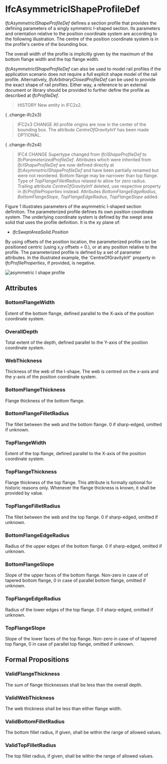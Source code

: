 # IfcAsymmetricIShapeProfileDef

_IfcAsymmetricIShapeProfileDef_ defines a section profile that provides the defining parameters of a singly symmetric I-shaped section. Its parameters and orientation relative to the position coordinate system are according to the following illustration. The centre of the position coordinate system is in the profile's centre of the bounding box.
<!-- end of short definition -->

The overall width of the profile is implicitly given by the maximum of the bottom flange width and the top flange width.

_IfcAsymmetricIShapeProfileDef_ can also be used to model rail profiles if the application scenario does not require a full explicit shape model of the rail profile. Alternatively, _IfcArbitraryClosedProfileDef_ can be used to provide the exact shape of rail profiles. Either way, a reference to an external document or library should be provided to further define the profile as described at _IfcProfileDef_.

> HISTORY New entity in IFC2x2.

{ .change-ifc2x3}
> IFC2x3 CHANGE All profile origins are now in the center of the bounding box. The attribute _CentreOfGravityInY_ has been made OPTIONAL.

{ .change-ifc2x4}
> IFC4 CHANGE Supertype changed from _IfcIShapeProfileDef_ to _IfcParameterizedProfileDef_. Attributes which were inherited from _IfcIShapeProfileDef_ are now defined directly at _IfcAsymmetricIShapeProfileDef_ and have been partially renamed but were not reordered.
> Bottom flange may be narrower than top flange.
> Type of _TopFlangeFilletRadius_ relaxed to allow for zero radius.
> Trailing attribute _CentreOfGravityInY_ deleted, use respective property in _IfcProfileProperties_ instead.
> Attributes _BottomFlangeEdgeRadius_, _BottomFlangeSlope_, _TopFlangeEdgeRadius_, _TopFlangeSlope_ added.

Figure 1 illustrates parameters of the asymmetric I-shaped section definition. The parameterized profile defines its own position coordinate system. The underlying coordinate system is defined by the swept area solid that uses the profile definition. It is the xy plane of:

* _IfcSweptAreaSolid.Position_

By using offsets of the position location, the parameterized profile can be positioned centric (using x,y offsets = 0.), or at any position relative to the profile. The parameterized profile is defined by a set of parameter attributes. In the illustrated example, the 'CentreOfGravityInY' property in _IfcProfileProperties_, if provided, is negative.

![asymmetric I shape profile](../../../../figures/ifcasymmetricishapeprofiledef.gif "Figure 1 — Asymmetric I-shape profile")

## Attributes

### BottomFlangeWidth
Extent of the bottom flange, defined parallel to the X-axis of the position coordinate system.

### OverallDepth
Total extent of the depth, defined parallel to the Y-axis of the position coordinate system.

### WebThickness
Thickness of the web of the I-shape. The web is centred on the x-axis and the y-axis of the position coordinate system.

### BottomFlangeThickness
Flange thickness of the bottom flange.

### BottomFlangeFilletRadius
The fillet between the web and the bottom flange. 0 if sharp-edged, omitted if unknown.

### TopFlangeWidth
Extent of the top flange, defined parallel to the X-axis of the position coordinate system.

### TopFlangeThickness
Flange thickness of the top flange. This attribute is formally optional for historic reasons only. Whenever the flange thickness is known, it shall be provided by value.

### TopFlangeFilletRadius
The fillet between the web and the top flange. 0 if sharp-edged, omitted if unknown.

### BottomFlangeEdgeRadius
Radius of the upper edges of the bottom flange. 0 if sharp-edged, omitted if unknown.

### BottomFlangeSlope
Slope of the upper faces of the bottom flange. Non-zero in case of of tapered bottom flange, 0 in case of parallel bottom flange, omitted if unknown.

### TopFlangeEdgeRadius
Radius of the lower edges of the top flange. 0 if sharp-edged, omitted if unknown.

### TopFlangeSlope
Slope of the lower faces of the top flange. Non-zero in case of of tapered top flange, 0 in case of parallel top flange, omitted if unknown.

## Formal Propositions

### ValidFlangeThickness
The sum of flange thicknesses shall be less than the overall depth.

### ValidWebThickness
The web thickness shall be less than either flange width.

### ValidBottomFilletRadius
The bottom fillet radius, if given, shall be within the range of allowed values.

### ValidTopFilletRadius
The top fillet radius, if given, shall be within the range of allowed values.
